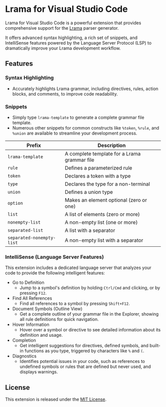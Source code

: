 # Lrama for Visual Studio Code

Lrama for Visual Studio Code is a powerful extension that provides comprehensive support for the [Lrama](https://github.com/ruby/lrama) parser generator.

It offers advanced syntax highlighting, a rich set of snippets, and IntelliSense features powered by the Language Server Protocol (LSP) to dramatically improve your Lrama development workflow.

## Features

### Syntax Highlighting
- Accurately highlights Lrama grammar, including directives, rules, action blocks, and comments, to improve code readability.

### Snippets

  - Simply type `lrama-template` to generate a complete grammar file template.
  - Numerous other snippets for common constructs like `%token`, `%rule`, and `%union` are available to streamline your development process.

| Prefix                    | Description                                  |
| ------------------------- | -------------------------------------------- |
| `lrama-template`          | A complete template for a Lrama grammar file |
| `rule`                    | Defines a parameterized rule                 |
| `token`                   | Declares a token with a type                 |
| `type`                    | Declares the type for a non-terminal         |
| `union`                   | Defines a union type                         |
| `option`                  | Makes an element optional (zero or one)      |
| `list`                    | A list of elements (zero or more)            |
| `nonempty-list`           | A non-empty list (one or more)               |
| `separated-list`          | A list with a separator                      |
| `separated-nonempty-list` | A non-empty list with a separator            |

### IntelliSense (Language Server Features)

This extension includes a dedicated language server that analyzes your code to provide the following intelligent features:

- Go to Definition
  - Jump to a symbol's definition by holding `Ctrl/Cmd` and clicking, or by pressing `F12`.
- Find All References
  - Find all references to a symbol by pressing `Shift+F12`.
- Document Symbols (Outline View)
  - Get a complete outline of your grammar file in the Explorer, showing all rule definitions for quick navigation.
- Hover Information
  - Hover over a symbol or directive to see detailed information about its definition and usage.
- Completion
  - Get intelligent suggestions for directives, defined symbols, and built-in functions as you type, triggered by characters like `%` and `(`.
- Diagnostics
  - Identifies potential issues in your code, such as references to undefined symbols or rules that are defined but never used, and displays warnings.


## License

This extension is released under the [MIT License](https://www.google.com/search?q=./LICENSE.txt).
